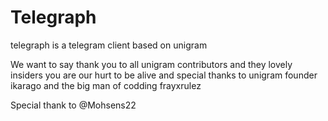 # Telegraph
telegraph is a telegram client based on unigram 


We want to say thank you to all unigram contributors and they lovely insiders you are our hurt to be alive and special thanks to unigram founder ikarago and the big man of codding frayxrulez

Special thank to @Mohsens22
